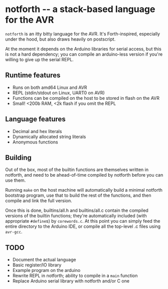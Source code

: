 # notforth -- a stack-based language for the AVR

`notforth` is an itty bitty language for the AVR. It's Forth-inspired, especially under the hood, but also draws heavily on postscript.

At the moment it depends on the Arduino libraries for serial access, but this is not a hard dependency; you can compile an arduino-less version if you're willing to give up the serial REPL.

## Runtime features

 * Runs on both amd64 Linux and AVR
 * REPL (stdin/stdout on Linux, UART0 on AVR)
 * Functions can be compiled on the host to be stored in flash on the AVR
 * Small! <200b RAM, <2k flash if you omit the REPL

## Language features

 * Decimal and hex literals
 * Dynamically allocated string literals
 * Anonymous functions

## Building

Out of the box, most of the builtin functions are themselves written in notforth, and need to be ahead-of-time compiled by notforth before you can use them.

Running `make` on the host machine will automatically build a minimal notforth bootstrap program, use that to build the rest of the functions, and then compile and link the full version.

Once this is done, builtins/all.h and builtins/all.c contain the compiled versions of the builtin functions; they're automatically included (with appropriate `#define`s) by `corewords.c`. At this point you can simply feed the entire directory to the Arduino IDE, or compile all the top-level .c files using `avr-gcc`.

## TODO

 * Document the actual language
 * Basic register/IO library
 * Example program on the arduino
 * Rewrite REPL in notforth; ability to compile in a `main` function
 * Replace Arduino serial library with notforth and/or C one
